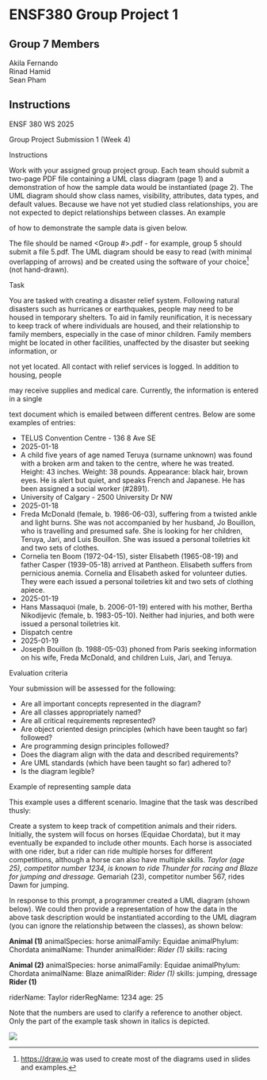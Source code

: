 # ENSF380 Group Project 1 <br>

## Group 7 Members
Akila Fernando <br>
Rinad Hamid <br>
Sean Pham<br>

## Instructions

ENSF 380 WS 2025 

Group Project Submission 1 (Week 4) 

Instructions 

Work with your assigned group project group. Each team should submit a two-page PDF file containing a UML class diagram (page 1) and a demonstration of how the sample data would be instantiated (page 2). The UML diagram should show class names, visibility, attributes, data types, and default values. Because we have not yet studied class relationships, you are not expected to depict relationships between classes. An example 

of how to demonstrate the sample data is given below.  

The file should be named <Group #>.pdf - for example, group 5 should submit a file 5.pdf. The UML diagram should be easy to read (with minimal overlapping of arrows) and be created using the software of your choice[^1] (not hand-drawn).  

Task 

You are tasked with creating a disaster relief system. Following natural disasters such as hurricanes or earthquakes, people may need to be housed in temporary shelters. To aid in family reunification, it is necessary to keep track of where individuals are housed, and their relationship to family members, especially in the case of minor children. Family members might be located in other facilities, unaffected by the disaster but seeking information, or 

not yet located. All contact with relief services is logged. In addition to housing, people 

may receive supplies and medical care. Currently, the information is entered in a single 

text document which is emailed between different centres. Below are some examples of entries: 

- TELUS Convention Centre - 136 8 Ave SE 
- 2025-01-18 
- A child five years of age named Teruya (surname unknown) was found with a broken arm and taken to the centre, where he was treated. Height: 43 inches. Weight: 38 pounds. Appearance: black hair, brown eyes. He is alert but quiet, and speaks French and Japanese. He has been assigned a social worker (#2891).
- University of Calgary - 2500 University Dr NW 
- 2025-01-18 
- Freda McDonald (female, b. 1986-06-03), suffering from a twisted ankle and light burns. She was not accompanied by her husband, Jo Bouillon, who is travelling and presumed safe. She is looking for her children, Teruya, Jari, and Luis Bouillon. She was issued a personal toiletries kit and two sets of clothes. 
- Cornelia ten Boom (1972-04-15), sister Elisabeth (1965-08-19) and father Casper (1939-05-18) arrived at Pantheon. Elisabeth suffers from pernicious anemia. Cornelia and Elisabeth asked for volunteer duties. They were each issued a personal toiletries kit and two sets of clothing apiece. 
- 2025-01-19 
- Hans Massaquoi (male, b. 2006-01-19) entered with his mother, Bertha Nikodijevic (female, b. 1983-05-10). Neither had injuries, and both were issued a personal toiletries kit. 
- Dispatch centre 
- 2025-01-19 
- Joseph Bouillon (b. 1988-05-03) phoned from Paris seeking information on his wife, Freda McDonald, and children Luis, Jari, and Teruya.  

Evaluation criteria 

Your submission will be assessed for the following:

- Are all important concepts represented in the diagram?
- Are all classes appropriately named?
- Are all critical requirements represented?
- Are object oriented design principles (which have been taught so far) followed?
- Are programming design principles followed? 
- Does the diagram align with the data and described requirements?
- Are UML standards (which have been taught so far) adhered to?
- Is the diagram legible? 

Example of representing sample data

This example uses a different scenario. Imagine that the task was described thusly:

Create a system to keep track of competition animals and their riders. Initially, the system will focus on horses (Equidae Chordata), but it may eventually be expanded to include other mounts. Each horse is associated with one rider, but a rider can ride multiple horses for different competitions, although a horse can also have multiple skills. *Taylor (age 25), competitor number 1234, is known to ride Thunder for racing and Blaze for jumping and dressage.* Gemariah (23), competitor number 567, rides Dawn for jumping. 

In response to this prompt, a programmer created a UML diagram (shown below). We could then provide a representation of how the data in the above task description would be instantiated according to the UML diagram (you can ignore the relationship between the classes), as shown below: 

**Animal (1)** animalSpecies: horse animalFamily: Equidae animalPhylum: Chordata animalName: Thunder animalRider: *Rider (1)* skills: racing 

**Animal (2)** animalSpecies: horse animalFamily: Equidae animalPhylum: Chordata animalName: Blaze animalRider: *Rider (1)* skills: jumping, dressage **Rider (1)** 

riderName: Taylor riderRegName: 1234 age: 25 

Note that the numbers are used to clarify a reference to another object. Only the part of the example task shown in italics is depicted. 

![](Aspose.Words.45a468c6-779f-4182-939c-c21fdaed6ac3.001.jpeg)

[^1]: https://draw.io was used to create most of the diagrams used in slides and examples.